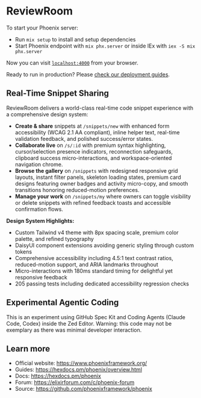 # ReviewRoom

To start your Phoenix server:

- Run `mix setup` to install and setup dependencies
- Start Phoenix endpoint with `mix phx.server` or inside IEx with `iex -S mix phx.server`

Now you can visit [`localhost:4000`](http://localhost:4000) from your browser.

Ready to run in production? Please [check our deployment
guides](https://hexdocs.pm/phoenix/deployment.html).

## Real-Time Snippet Sharing

ReviewRoom delivers a world-class real-time code snippet experience with a comprehensive design system:

- **Create & share** snippets at `/snippets/new` with enhanced form accessibility (WCAG 2.1 AA compliant),
  inline helper text, real-time validation feedback, and polished success/error states.
- **Collaborate live** on `/s/:id` with premium syntax highlighting, cursor/selection presence indicators,
  reconnection safeguards, clipboard success micro-interactions, and workspace-oriented navigation chrome.
- **Browse the gallery** on `/snippets` with redesigned responsive grid layouts, instant filter panels,
  skeleton loading states, premium card designs featuring owner badges and activity micro-copy, and
  smooth transitions honoring reduced-motion preferences.
- **Manage your work** on `/snippets/my` where owners can toggle visibility or delete snippets with
  refined feedback toasts and accessible confirmation flows.

**Design System Highlights:**

- Custom Tailwind v4 theme with 8px spacing scale, premium color palette, and refined typography
- DaisyUI component extensions avoiding generic styling through custom tokens
- Comprehensive accessibility including 4.5:1 text contrast ratios, reduced-motion support, and
  ARIA landmarks throughout
- Micro-interactions with 180ms standard timing for delightful yet responsive feedback
- 205 passing tests including dedicated accessibility regression checks

## Experimental Agentic Coding

This is an experiment using GitHub Spec Kit and Coding Agents (Claude Code, Codex) inside the Zed
Editor. Warning: this code may not be exemplary as there was minimal developer interaction.

## Learn more

- Official website: https://www.phoenixframework.org/
- Guides: https://hexdocs.pm/phoenix/overview.html
- Docs: https://hexdocs.pm/phoenix
- Forum: https://elixirforum.com/c/phoenix-forum
- Source: https://github.com/phoenixframework/phoenix
